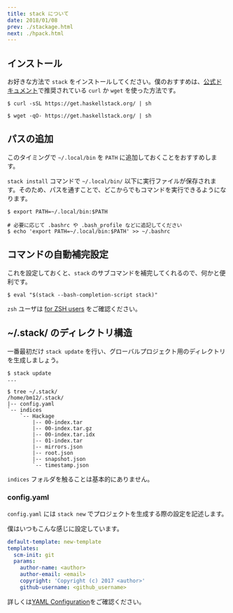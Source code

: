 ```yaml
---
title: stack について
date: 2018/01/08
prev: ./stackage.html
next: ./hpack.html
---
```


## インストール

お好きな方法で `stack` をインストールしてください。僕のおすすめは、[公式ドキュメント](https://docs.haskellstack.org/en/stable/README/#how-to-install)で推奨されている `curl` か `wget` を使った方法です。

```shell
$ curl -sSL https://get.haskellstack.org/ | sh

$ wget -qO- https://get.haskellstack.org/ | sh
```

## パスの追加

このタイミングで `~/.local/bin` を `PATH` に追加しておくことをおすすめします。

`stack install` コマンドで `~/.local/bin/` 以下に実行ファイルが保存されます。そのため、パスを通すことで、どこからでもコマンドを実行できるようになります。

```shell
$ export PATH=~/.local/bin:$PATH

# 必要に応じて .bashrc や .bash_profile などに追記してください
$ echo 'export PATH=~/.local/bin:$PATH' >> ~/.bashrc
```

## コマンドの自動補完設定

これを設定しておくと、`stack` のサブコマンドを補完してくれるので、何かと便利です。

```shell
$ eval "$(stack --bash-completion-script stack)"
```

`zsh` ユーザは [for ZSH users](https://docs.haskellstack.org/en/stable/shell_autocompletion/#for-zsh-users) をご確認ください。

## ~/.stack/ のディレクトリ構造

一番最初だけ `stack update` を行い、グローバルプロジェクト用のディレクトリを生成しましょう。

```shell
$ stack update
...

$ tree ~/.stack/
/home/bm12/.stack/
|-- config.yaml
`-- indices
    `-- Hackage
        |-- 00-index.tar
        |-- 00-index.tar.gz
        |-- 00-index.tar.idx
        |-- 01-index.tar
        |-- mirrors.json
        |-- root.json
        |-- snapshot.json
        `-- timestamp.json
```

`indices` フォルダを触ることは基本的にありません。

### config.yaml

`config.yaml` には `stack new` でプロジェクトを生成する際の設定を記述します。

僕はいつもこんな感じに設定しています。

```yaml
default-template: new-template
templates:
  scm-init: git
  params:
    author-name: <author>
    author-email: <email>
    copyright: 'Copyright (c) 2017 <author>'
    github-username: <github_username>
```

詳しくは[YAML Configuration](https://github.com/commercialhaskell/stack/blob/master/doc/yaml_configuration.md)をご確認ください。
